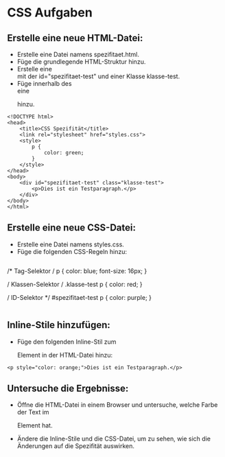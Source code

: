 # CSS Aufgaben

## Erstelle eine neue HTML-Datei:

- Erstelle eine Datei namens spezifitaet.html.
- Füge die grundlegende HTML-Struktur hinzu.
- Erstelle eine <div> mit der id="spezifitaet-test" und einer Klasse klasse-test.
- Füge innerhalb des <div> eine <p> hinzu.

```
<!DOCTYPE html>
<head>
    <title>CSS Spezifität</title>
    <link rel="stylesheet" href="styles.css">
    <style>
        p {
            color: green;
        }
    </style>
</head>
<body>
    <div id="spezifitaet-test" class="klasse-test">
        <p>Dies ist ein Testparagraph.</p>
    </div>
</body>
</html>
```

## Erstelle eine neue CSS-Datei:

- Erstelle eine Datei namens styles.css.
- Füge die folgenden CSS-Regeln hinzu:

```

```

/\* Tag-Selektor /
p {
color: blue;
font-size: 16px;
}

/ Klassen-Selektor /
.klasse-test p {
color: red;
}

/ ID-Selektor \*/
#spezifitaet-test p {
color: purple;
}

```

```

## Inline-Stile hinzufügen:

- Füge den folgenden Inline-Stil zum <p> Element in der HTML-Datei hinzu:

```
<p style="color: orange;">Dies ist ein Testparagraph.</p>
```

## Untersuche die Ergebnisse:

- Öffne die HTML-Datei in einem Browser und untersuche, welche Farbe der Text im <p> Element hat.
- Ändere die Inline-Stile und die CSS-Datei, um zu sehen, wie sich die Änderungen auf die Spezifität auswirken.
